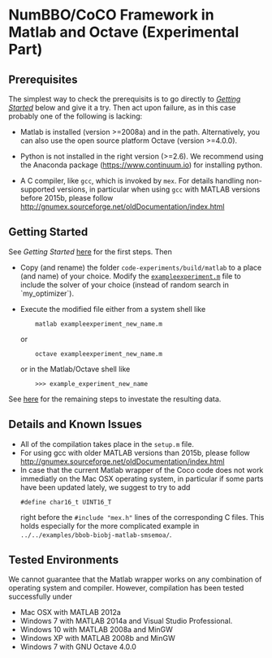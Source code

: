 NumBBO/CoCO Framework in Matlab and Octave (Experimental Part)
==============================================================

Prerequisites
-------------

The simplest way to check the prerequisits is to go directly to [_Getting Started_](#Getting-Started)
below and give it a try. Then act upon failure, as in this case probably one of
the following is lacking: 

- Matlab is installed (version >=2008a) and in the path. Alternatively, you can also use the
  open source platform Octave (version >=4.0.0).

- Python is not installed in the right version (>=2.6). We recommend using the Anaconda package
  (https://www.continuum.io) for installing python.
  
- A C compiler, like `gcc`, which is invoked by `mex`. For details handling non-supported versions,
  in particular when using `gcc` with MATLAB versions before 2015b, please follow
  http://gnumex.sourceforge.net/oldDocumentation/index.html


Getting Started
---------------

See _Getting Started_ [here](../../../README.md#Getting-Started) for the first steps. Then

- Copy (and rename) the folder `code-experiments/build/matlab` to a place (and name)
  of your choice. Modify the [`exampleexperiment.m`](./code-experiments/build/matlab/exampleexperiment.m`) 
  file to include the solver of your choice (instead of random
  search in `my_optimizer`).

- Execute the modified file either from a system shell like 
  ```
      matlab exampleexperiment_new_name.m
  ```
  or
  ```
      octave exampleexperiment_new_name.m
  ```
  or in the Matlab/Octave shell like
  ```
      >>> example_experiment_new_name
  ```
  
See [here](../../../README.md#Getting-Started-pp) for the remaining steps to investate the resulting data.


Details and Known Issues
------------------------
- All of the compilation takes place in the `setup.m` file.
- For using gcc with older MATLAB versions than 2015b, please follow
  http://gnumex.sourceforge.net/oldDocumentation/index.html
- In case that the current Matlab wrapper of the Coco code does not work immediatly on
  the Mac OSX operating system, in particular if some parts have been updated lately, we
  suggest to try to add
  ```
  #define char16_t UINT16_T
  ```
  right before the `#include "mex.h"` lines of the corresponding C files. This holds
  especially for the more complicated example in `../../examples/bbob-biobj-matlab-smsemoa/`.


Tested Environments
-------------------
We cannot guarantee that the Matlab wrapper works on any combination of operating system
and compiler. However, compilation has been tested successfully under
   - Mac OSX with MATLAB 2012a 
   - Windows 7 with MATLAB 2014a and Visual Studio Professional.
   - Windows 10 with MATLAB 2008a and MinGW
   - Windows XP with MATLAB 2008b and MinGW
   - Windows 7 with GNU Octave 4.0.0
  
